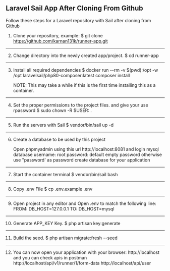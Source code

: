 Laravel Sail App After Cloning From Github
------------------------------------------
Follow these steps for a Laravel repository with Sail after cloning from Github

1. Clone your repository, example:
$ git clone https://github.com/karnan131k/runner-app.git
------------------------------------------------------------------------------------------
2. Change directory into the newly created app/project.
$ cd runner-app
------------------------------------------------------------------------------------------
3. Install all required dependencies
$ docker run --rm -v $(pwd):/opt -w /opt laravelsail/php80-composer:latest composer install

    NOTE: This may take a while if this is the first time installing this as a container.
------------------------------------------------------------------------------------------
4. Set the proper permissions to the project files. and give your use rpassword
$ sudo chown -R $USER: .
------------------------------------------------------------------------------------------
5. Run the servers with Sail
$ vendor/bin/sail up -d
------------------------------------------------------------------------------------------
6. Create a database to be used by this project 

    Open phpmyadmin using  this url http://localhost:8081 and login mysql database
        username: root
        password: default empty password otherwise use "password' as password
    create database for your application 
------------------------------------------------------------------------------------------
7. Start the container terminal
$ vendor/bin/sail bash
------------------------------------------------------------------------------------------
8. Copy .env File
$ cp .env.example .env
-----------------------------------------------------------------------------------------
9. Open project in any editor and Open .env to match the following line:
FROM: DB_HOST=127.0.0.1
TO: DB_HOST=mysql
------------------------------------------------------------------------------------------
10. Generate APP_KEY Key.
$ php artisan key:generate
------------------------------------------------------------------------------------------
11. Build the seed.
$ php artisan migrate:fresh --seed
---------------------------------------------------------------------------------------------
12. You can now open your application with your browser: http://localhost and you can check apis in postman
     http://localhost/api/v1/runner/1/form-data
     http://localhost/api/user
